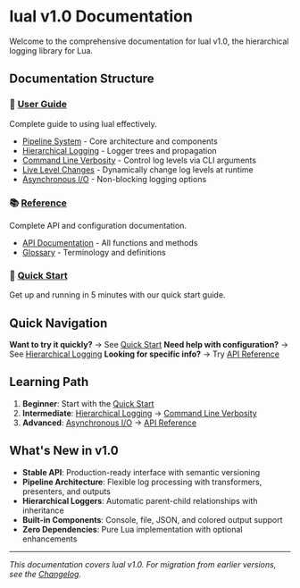# lual v1.0 Documentation

Welcome to the comprehensive documentation for lual v1.0, the hierarchical logging library for Lua.

## Documentation Structure

### 📖 **[User Guide](guide/)**

Complete guide to using lual effectively.

- [Pipeline System](guide/pipeline-system.md) - Core architecture and components
- [Hierarchical Logging](guide/hierarchical-logging.md) - Logger trees and propagation
- [Command Line Verbosity](guide/command-line-verbosity.md) - Control log levels via CLI arguments
- [Live Level Changes](guide/live-level-changes.md) - Dynamically change log levels at runtime
- [Asynchronous I/O](guide/async/async-io.md) - Non-blocking logging options

### 📚 **[Reference](reference/)**

Complete API and configuration documentation.

- [API Documentation](reference/api.md) - All functions and methods
- [Glossary](reference/glossary.md) - Terminology and definitions

### 🚀 **[Quick Start](getting-started/quick-start.md)**

Get up and running in 5 minutes with our quick start guide.

## Quick Navigation

**Want to try it quickly?** → See [Quick Start](getting-started/quick-start.md)
**Need help with configuration?** → See [Hierarchical Logging](guide/hierarchical-logging.md)
**Looking for specific info?** → Try [API Reference](reference/api.md)

## Learning Path

1. **Beginner**: Start with the [Quick Start](getting-started/quick-start.md)
2. **Intermediate**: [Hierarchical Logging](guide/hierarchical-logging.md) → [Command Line Verbosity](guide/command-line-verbosity.md)
3. **Advanced**: [Asynchronous I/O](guide/async/async-io.md) → [API Reference](reference/api.md)

## What's New in v1.0

- **Stable API**: Production-ready interface with semantic versioning
- **Pipeline Architecture**: Flexible log processing with transformers, presenters, and outputs
- **Hierarchical Loggers**: Automatic parent-child relationships with inheritance
- **Built-in Components**: Console, file, JSON, and colored output support
- **Zero Dependencies**: Pure Lua implementation with optional enhancements

---

*This documentation covers lual v1.0. For migration from earlier versions, see the [Changelog](../CHANGELOG.md).*